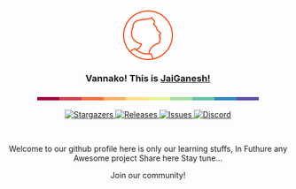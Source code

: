 <h3 align="center">
	<img src="https://raw.githubusercontent.com/jaigansa/jaigansa/main/assets/logos/jaigansa.png" width="100" alt="Logo"/><br/>
	<img src="https://raw.githubusercontent.com/jaigansa/jaigansa/main/assets/misc/transparent.png" height="30" width="0px"/>
	Vannako! This is  <a href="https://jaigansa.github.io">JaiGanesh!</a> 
	<img src="https://raw.githubusercontent.com/jaigansa/jaigansa/main/assets/misc/transparent.png" height="30" width="0px"/>
</h3>



<p align="center">
  <img src="https://raw.githubusercontent.com/jaigansa/jaigansa/main/assets/palette/palette.png" alt="jaigansa palette" width="400" />
</p>

<p align="center">
	<a href="https://github.com/jaigansa/jaigansa/stargazers">
		<img alt="Stargazers" src="https://img.shields.io/github/stars/jaigansa?style=for-the-badge&logo=starship&color=C9CBFF&logoColor=D9E0EE&labelColor=302D41">
  </a>
	<a href="https://github.com/jaigansa/jaigansa/releases/latest">
		<img alt="Releases" src="https://img.shields.io/github/release/jaigansa/jaigansa.svg?style=for-the-badge&logo=github&color=F2CDCD&logoColor=D9E0EE&labelColor=302D41"/>
  </a>
	<a href="https://github.com/jaigansa/jaigansa/issues">
		<img alt="Issues" src="https://img.shields.io/github/issues/jaigansa/jaigansa?style=for-the-badge&logo=gitbook&color=B5E8E0&logoColor=D9E0EE&labelColor=302D41">
  </a>
	<a href="https://discord.com/servers/720147099383234601">
		<img alt="Discord" src="https://img.shields.io/discord/720147099383234601?style=for-the-badge&logo=discord&color=DDB6F2&logoColor=D9E0EE&labelColor=302D41">
  </a>
</p>


&nbsp;


<p align="center">
  Welcome to our github profile here is only our learning stuffs, In Futhure any Awesome project Share here Stay tune...
</p>

<p align="center">
  Join our community!
</p>
